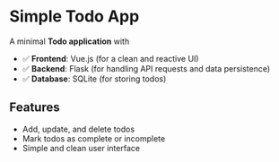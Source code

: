 # Simple Todo App

A minimal **Todo application** with

* ✅ **Frontend**: Vue.js (for a clean and reactive UI)
* ✅ **Backend**: Flask (for handling API requests and data persistence)
* ✅ **Database**: SQLite (for storing todos)

## Features

* Add, update, and delete todos
* Mark todos as complete or incomplete
* Simple and clean user interface
